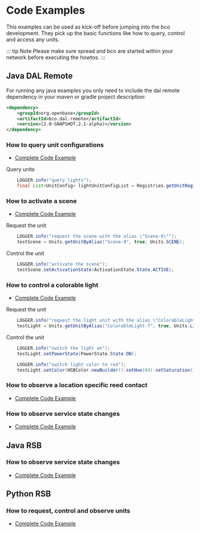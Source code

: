 # Code Examples

This examples can be used as kick-off before jumping into the bco development. They pick up the basic functions like how to query, control and access any units.

::: tip Note
Please make sure spread and bco are started within your network before executing the howtos.
:::

## Java DAL Remote

For running any java examples you only need to include the dal remote dependency in your maven or gradle project description:

```xml
<dependency>
    <groupId>org.openbase</groupId>
    <artifactId>bco.dal.remote</artifactId>
    <version>[2.0-SNAPSHOT,2.1-alpha)</version>
</dependency>
```

### How to query unit configurations
* [Complete Code Example](https://github.com/openbase/bco.dal/blob/master/example/src/main/java/org/openbase/bco/dal/example/HowToQueryUnits.java)

Query units
```java
    LOGGER.info("query lights");
    final List<UnitConfig> lightUnitConfigList = Registries.getUnitRegistry().getUnitConfigsByLocationIdAndUnitType(locationId, unitType);
```

### How to activate a scene
* [Complete Code Example](https://github.com/openbase/bco.dal/blob/master/example/src/main/java/org/openbase/bco/dal/example/HowToActivateASceneViaDAL.java)

Request the unit
```java
    LOGGER.info("request the scene with the alias \"Scene-9\"");
    testScene = Units.getUnitByAlias("Scene-9", true, Units.SCENE);
```
Control the unit
```java
    LOGGER.info("activate the scene");
    testScene.setActivationState(ActivationState.State.ACTIVE);
```

### How to control a colorable light
* [Complete Code Example](https://github.com/openbase/bco.dal/blob/master/example/src/main/java/org/openbase/bco/dal/example/HowToControlAColorableLightUnitViaDAL.java)

Request the unit
```java
    LOGGER.info("request the light unit with the alias \"ColorableLight-0\"");
    testLight = Units.getUnitByAlias("ColorableLight-7", true, Units.LIGHT_COLORABLE);
```
Control the unit
```java
    LOGGER.info("switch the light on");
    testLight.setPowerState(PowerState.State.ON);

    LOGGER.info("switch light color to red");
    testLight.setColor(HSBColor.newBuilder().setHue(0d).setSaturation(1d).setBrightness(1d).build());
```

### How to observe a location specific reed contact
* [Complete Code Example](https://github.com/openbase/bco.dal/blob/master/example/src/main/java/org/openbase/bco/dal/example/HowToObserveLocationSpecificReedContactsViaDAL.java)

### How to observe service state changes
* [Complete Code Example](https://github.com/openbase/bco.dal/blob/master/example/src/main/java/org/openbase/bco/dal/example/HowToObserveServiceStateChangesViaDAL.java)

## Java RSB

### How to observe service state changes
* [Complete Code Example](https://github.com/openbase/bco.dal/blob/master/example/src/main/java/org/openbase/bco/dal/example/HowToObserveServiceStateChangesViaRSB.java)

## Python RSB

### How to request, control and observe units
* [Complete Code Example](https://github.com/openbase/bco.dal/blob/master/example/src/main/python/org/openbase/bco/dal/example/HowToGivePowerConsumptionColorFeedbackViaRSB.py)
